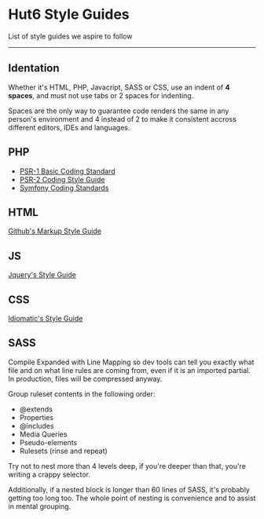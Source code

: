 # Hut6 Style Guides 

List of style guides we aspire to follow 

---

## Identation

Whether it's HTML, PHP, Javacript, SASS or CSS, use an indent of **4 spaces**, and must not use tabs or 2 spaces for indenting. 

Spaces are the only way to guarantee code renders the same in any person's environment and 4 instead of 2 to make it consistent accross different editors, IDEs and languages.

## PHP 

- [PSR-1 Basic Coding Standard](http://www.php-fig.org/psr/psr-1/)
- [PSR-2 Coding Style Guide](http://www.php-fig.org/psr/psr-2/)
- [Symfony Coding Standards](https://github.com/symfony/symfony-docs/blob/master/contributing/code/standards.rst)

## HTML

[Github's Markup Style Guide](https://github.com/styleguide/templates)

## JS

[Jquery's Style Guide](http://contribute.jquery.org/style-guide/js/)

## CSS

[Idiomatic's Style Guide](https://github.com/necolas/idiomatic-css)

## SASS 

Compile Expanded with Line Mapping so dev tools can tell you exactly what file and on what line rules are coming from, even if it is an imported partial. In production, files will be compressed anyway. 

Group ruleset contents in the following order:

- @extends
- Properties
- @includes
- Media Queries
- Pseudo-elements
- Rulesets (rinse and repeat)

Try not to nest more than 4 levels deep, if you're deeper than that, you're writing a crappy selector.

Additionally, if a nested block is longer than 60 lines of SASS, it's probably getting too long too. The whole point of nesting is convenience and to assist in mental grouping.